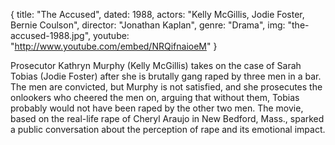 {
  title: "The Accused",
  dated: 1988,
  actors: "Kelly McGillis, Jodie Foster, Bernie Coulson",
  director: "Jonathan Kaplan",
  genre: "Drama",
  img: "the-accused-1988.jpg",
  youtube: "http://www.youtube.com/embed/NRQifnaioeM"
}

Prosecutor Kathryn Murphy (Kelly McGillis) takes on the case of Sarah Tobias (Jodie Foster) after she is brutally gang raped by three men in a bar. The men are convicted, but Murphy is not satisfied, and she prosecutes the onlookers who cheered the men on, arguing that without them, Tobias probably would not have been raped by the other two men. The movie, based on the real-life rape of Cheryl Araujo in New Bedford, Mass., sparked a public conversation about the perception of rape and its emotional impact.